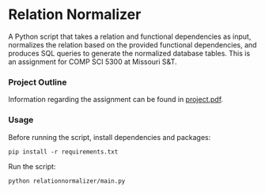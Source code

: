# Relation Normalizer
A Python script that takes a relation and functional dependencies as input, normalizes the relation based on the provided functional dependencies, and produces SQL queries to generate the normalized database tables. This is an assignment for COMP SCI 5300 at Missouri S&amp;T.

### Project Outline
Information regarding the assignment can be found in [project.pdf](https://github.com/imjacobtw/relation-normalizer).

### Usage
Before running the script, install dependencies and packages:
```
pip install -r requirements.txt
```

Run the script:
```
python relationnormalizer/main.py
```